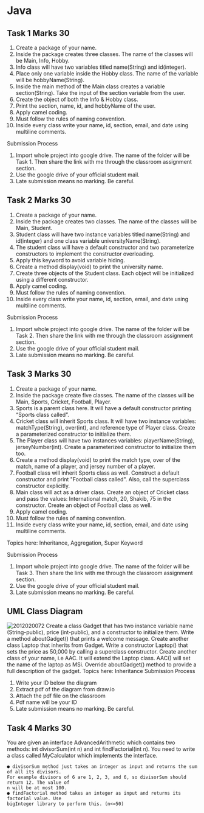 # Java

## Task 1 Marks 30
1. Create a package of your name.
2. Inside the package creates three classes. The name of the classes will be Main, Info,
Hobby.
3. Info class will have two variables titled name(String) and id(integer).
4. Place only one variable inside the Hobby class. The name of the variable will be
hobbyName(String).
5. Inside the main method of the Main class creates a variable section(String). Take the
input of the section variable from the user.
6. Create the object of both the Info & Hobby class.
7. Print the section, name, id, and hobbyName of the user.
8. Apply camel coding.
9. Must follow the rules of naming convention.
10. Inside every class write your name, id, section, email, and date using multiline comments.

Submission Process

1. Import whole project into google drive. The name of the folder will be Task 1. Then share
the link with me through the classroom assignment section.
2. Use the google drive of your official student mail.
3. Late submission means no marking. Be careful.

## Task 2 Marks 30
1. Create a package of your name.
2. Inside the package creates two classes. The name of the classes will be Main, Student.
3. Student class will have two instance variables titled name(String) and id(integer) and
one class variable universityName(String).
4. The student class will have a default constructor and two parameterize constructors to
implement the constructor overloading.
5. Apply this keyword to avoid variable hiding.
6. Create a method display(void) to print the university name.
7. Create three objects of the Student class. Each object will be initialized using a different
constructor.
8. Apply camel coding.
9. Must follow the rules of naming convention.
10. Inside every class write your name, id, section, email, and date using multiline comments.

Submission Process

1. Import whole project into google drive. The name of the folder will be Task 2. Then share
the link with me through the classroom assignment section.
2. Use the google drive of your official student mail.
3. Late submission means no marking. Be careful.


## Task 3 Marks 30

1. Create a package of your name.
2. Inside the package create five classes. The name of the classes will be Main, Sports,
Cricket, Football, Player.
3. Sports is a parent class here. It will have a default constructor printing “Sports class
called”.
4. Cricket class will inherit Sports class. It will have two instance variables:
matchType(String), over(int), and reference type of Player class. Create a parameterized
constructor to initialize them.
5. The Player class will have two instances variables: playerName(String),
jerseyNumber(int). Create a parameterized constructor to initialize them too.
6. Create a method display(void) to print the match type, over of the match, name of a
player, and jersey number of a player.
7. Football class will inherit Sports class as well. Construct a default constructor and print
"Football class called". Also, call the superclass constructor explicitly.
8. Main class will act as a driver class. Create an object of Cricket class and pass the
values: International match, 20, Shakib, 75 in the constructor. Create an object of
Football class as well.
9. Apply camel coding.
10. Must follow the rules of naming convention.
11. Inside every class write your name, id, section, email, and date using multiline comments.

Topics here: Inheritance, Aggregation, Super Keyword

Submission Process

1. Import whole project into google drive. The name of the folder will be Task 3. Then share
the link with me through the classroom assignment section.
2. Use the google drive of your official student mail.
3. Late submission means no marking. Be careful.

## UML Class Diagram

![2012020072](https://user-images.githubusercontent.com/56092072/134782449-220ecb98-d6f1-40e0-87ea-ba594ae3621e.png)
Create a class Gadget that has two instance variable name (String-public), price (int-public), and
a constructor to initialize them. Write a method aboutGadget() that prints a welcome message.
Create another class Laptop that inherits from Gadget. Write a constructor Laptop() that sets the
price as 50,000 by calling a superclass constructor. Create another class of your name, i.e AAC.
It will extend the Laptop class. AAC() will set the name of the laptop as MSi. Override
aboutGadget() method to provide a full description of the gadget.
Topics here: Inheritance
Submission Process

1. Write your ID below the diagram
2. Extract pdf of the diagram from draw.io
3. Attach the pdf file on the classroom
4. Pdf name will be your ID
5. Late submission means no marking. Be careful.


## Task 4 Marks 30
You are given an interface AdvancedArithmetic which contains two methods: int divisorSum(int
n) and int findFactorial(int n). You need to write a class called MyCalculator which implements
the interface.
```
● divisorSum method just takes an integer as input and returns the sum of all its divisors.
For example divisors of 6 are 1, 2, 3, and 6, so divisorSum should return 12. The value of
n will be at most 100.
● findFactorial method takes an integer as input and returns its factorial value. Use
bigInteger library to perform this. (n<=50)
```
